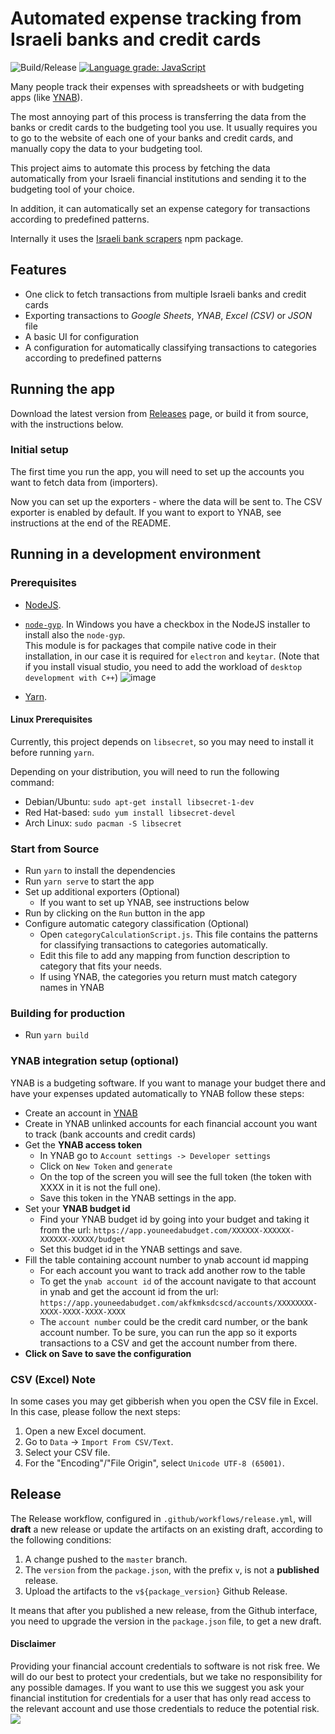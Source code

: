 # Automated expense tracking from Israeli banks and credit cards

![Build/Release](https://github.com/brafdlog/budget-tracking/workflows/Build/Release/badge.svg?branch=master&event=push)
[![Language grade: JavaScript](https://img.shields.io/lgtm/grade/javascript/g/brafdlog/budget-tracking.svg?logo=lgtm&logoWidth=18)](https://lgtm.com/projects/g/brafdlog/budget-tracking/context:javascript)

Many people track their expenses with spreadsheets or with budgeting apps (like [YNAB](https://ynab.com/referral/?ref=Z5wPbP0cYTWjdTQj&utm_source=customer_referral)).

The most annoying part of this process is transferring the data from the banks or credit cards to the budgeting tool you use. It usually requires you to go to the website of each one of your banks and credit cards, and manually copy the data to your budgeting tool.

This project aims to automate this process by fetching the data automatically from your Israeli financial institutions and sending it to the budgeting tool of your choice.

In addition, it can automatically set an expense category for transactions according to predefined patterns.

Internally it uses the [Israeli bank scrapers](https://github.com/eshaham/israeli-bank-scrapers) npm package.

## Features

- One click to fetch transactions from multiple Israeli banks and credit cards
- Exporting transactions to *Google Sheets*, *YNAB*, *Excel (CSV)* or *JSON* file
- A basic UI for configuration
- A configuration for automatically classifying transactions to categories according to predefined patterns

## Running the app

Download the latest version from [Releases](https://github.com/brafdlog/budget-tracking/releases) page, or build it from source, with the instructions below.

### Initial setup

The first time you run the app, you will need to set up the accounts you want to fetch data from (importers).

Now you can set up the exporters - where the data will be sent to. The CSV exporter is enabled by default.
If you want to export to YNAB, see instructions at the end of the README.

## Running in a development environment

### Prerequisites

- [NodeJS](https://nodejs.org/en/download/).
- [`node-gyp`](https://github.com/nodejs/node-gyp#installation). In Windows you have a checkbox in the NodeJS installer to install also the `node-gyp`.  
  This module is for packages that compile native code in their installation, in our case it is required for `electron` and `keytar`. (Note that if you install visual studio, you need to add the workload of `desktop development with C++`) ![image](https://user-images.githubusercontent.com/7272927/111470123-2c849b00-8730-11eb-8fd2-f40628d34413.png)

- [Yarn](https://yarnpkg.com/getting-started/install).

#### Linux Prerequisites

Currently, this project depends on `libsecret`, so you may need to install it before running `yarn`.

Depending on your distribution, you will need to run the following command:

- Debian/Ubuntu: `sudo apt-get install libsecret-1-dev`
- Red Hat-based: `sudo yum install libsecret-devel`
- Arch Linux: `sudo pacman -S libsecret`

### Start from Source

- Run `yarn` to install the dependencies
- Run `yarn serve` to start the app
- Set up additional exporters (Optional)
  - If you want to set up YNAB, see instructions below
- Run by clicking on the `Run` button in the app
- Configure automatic category classification (Optional)
  - Open `categoryCalculationScript.js`. This file contains the patterns for classifying transactions to categories automatically.
  - Edit this file to add any mapping from function description to category that fits your needs.
  - If using YNAB, the categories you return must match category names in YNAB

### Building for production

- Run `yarn build`

### YNAB integration setup (optional)

YNAB is a budgeting software. If you want to manage your budget there and have your expenses updated automatically to YNAB follow these steps:

- Create an account in [YNAB](https://ynab.com/referral/?ref=Z5wPbP0cYTWjdTQj&utm_source=customer_referral)
- Create in YNAB unlinked accounts for each financial account you want to track (bank accounts and credit cards)
- Get the **YNAB access token**
  - In YNAB go to `Account settings -> Developer settings`
  - Click on `New Token` and `generate`
  - On the top of the screen you will see the full token (the token with XXXX in it is not the full one).
  - Save this token in the YNAB settings in the app.
- Set your **YNAB budget id**
  - Find your YNAB budget id by going into your budget and taking it from the url: `https://app.youneedabudget.com/XXXXXX-XXXXXX-XXXXXX-XXXXX/budget`
  - Set this budget id in the YNAB settings and save.
- Fill the table containing account number to ynab account id mapping
  - For each account you want to track add another row to the table
  - To get the `ynab account id` of the account navigate to that account in ynab and get the account id from the url: `https://app.youneedabudget.com/akfkmksdcscd/accounts/XXXXXXXX-XXXX-XXXX-XXXX-XXXX`
  - The `account number` could be the credit card number, or the bank account number. To be sure, you can run the app so it exports transactions to a CSV and get the account number from there.
- **Click on Save to save the configuration**

### CSV (Excel) Note

In some cases you may get gibberish when you open the CSV file in Excel. In this case, please follow the next steps:

1. Open a new Excel document.
1. Go to `Data` -> `Import From CSV/Text`.
1. Select your CSV file.
1. For the "Encoding"/"File Origin", select `Unicode UTF-8 (65001)`.

## Release

The Release workflow, configured in `.github/workflows/release.yml`, will **draft** a new release or update the artifacts on an existing draft, according to the following conditions:

1. A change pushed to the `master` branch.
1. The `version` from the `package.json`, with the prefix `v`, is not a **published** release.
1. Upload the artifacts to the `v${package_version}` Github Release.

It means that after you published a new release, from the Github interface, you need to upgrade the version in the `package.json` file, to get a new draft.

#### Disclaimer

Providing your financial account credentials to software is not risk free. We will do our best to protect your credentials, but we take no responsibility for any possible damages. If you want to use this we suggest you ask your financial institution for credentials for a user that has only read access to the relevant account and use those credentials to reduce the potential risk.
![](https://api.segment.io/v1/pixel/page?data=ewogICJ3cml0ZUtleSI6ICJtOVh2MHpHZTFvVWphaVU4cjJUZjJBdU44SThmQlJyYyIsCiAgIm5hbWUiOiAiUkVBRE1FIiwKICAiYW5vbnltb3VzSWQiOiAiYWFhYSIKfQ==)
